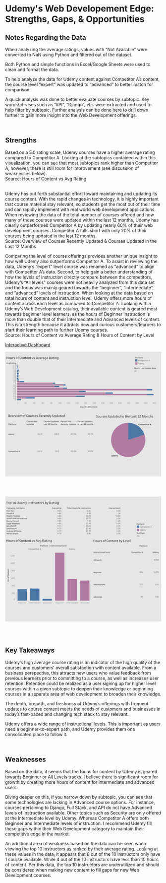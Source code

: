 <h1>Udemy's Web Developement Edge: Strengths, Gaps, & Opportunities</h1>

<h2>Notes Regarding the Data</h2>
When analyzing the average ratings, values with “Not Available” were converted to NaN using Python and filtered out of the dataset. 

Both Python and simple functions in Excel/Google Sheets were used to clean and format the data. 

To help analyze the data for Udemy content against Competitor A’s content, the course level “expert” was updated to “advanced” to better match for comparison. 

A quick analysis was done to better evaluate courses by subtopic. Key words/phrases such as “API”, “Django”, etc. were extracted and used to help filter by subtopic. Further analysis can be done here to drill down further to gain more insight into the Web Development offerings. 

<br />

<h2>Strengths</h2>
Based on a 5.0 rating scale, Udemy courses have a higher average rating compared to Competitor A. Looking at the subtopics contained within this visualization, you can see that most subtopics rank higher than Competitor A, however, there is still room for improvement (see discussion of weaknesses below). 
<br />
Source: Hours of Content vs Avg Rating 

<br />
<br />

Udemy has put forth substantial effort toward maintaining and updating its course content. With the rapid changes in technology, it is highly important that course material stay relevant, so students get the most out of their time and can rapidly implement with real world web development applications. When reviewing the data of the total number of courses offered and how many of those courses were updated within the last 12 months, Udemy has clearly outperformed Competitor A by updating nearly 60% of their web development courses. Competitor A falls short with only 20% of their courses being updated in the last 12 months. 
<br />
Source: Overview of Courses Recently Updated & Courses Updated in the Last 12 Months
<br />

Comparing the level of course offerings provides another unique insight to how well Udemy also outperforms Competitor A. To assist in reviewing the data, Udemy’s “expert” level course was renamed as “advanced” to align with Competitor A’s data. Second, to help gain a better understanding of how the levels of instruction directly compare between the competitors, Udemy’s “All levels” courses were not heavily analyzed from this data set and the focus was mainly geared towards the “beginner”, “intermediate”, and “advanced” levels of instruction. When looking at the data based on total hours of content and instruction level, Udemy offers more hours of content across each level as compared to Competitor A. Looking within Udemy’s Web Development catalog, their available content is geared most towards beginner level learners, as the hours of Beginner instruction is more than double that of their Intermediate and Advanced levels of content. This is a strength because it attracts new and curious customers/learners to start their learning path to further Udemy courses.
<br />
Source: Hours of Content vs Average Rating & Hours of Content by Level

[Interactive Dashboard](https://github.com/rm1367/Udemy_WebDev_Project/blob/main/images/CourseData_DB.png)

[![CourseData](https://github.com/rm1367/Udemy_WebDev_Project/blob/main/images/CourseData_DB.png)](https://public.tableau.com/app/profile/ryan.maldonado/viz/UdemyCourseData-ContentOverview/CourseData_DB?publish=yes)

<br />
<br />

[![LevelData](https://github.com/rm1367/Udemy_WebDev_Project/blob/main/images/LevelData_DB.png)](https://public.tableau.com/app/profile/ryan.maldonado/viz/UdemyDatabackup2/LevelData_DB?publish=yes)

<br />
<br />

<h2>Key Takeaways</h2>

Udemy’s high average course rating is an indicator of the high quality of the courses and customers’ overall satisfaction with content available. From a business perspective, this attracts new users who value feedback from previous learners prior to committing to a course, as well as increases user retention. Retention could be realized as a user signing up for higher level courses within a given subtopic to deepen their knowledge or beginning courses in a separate area of web development to broaden their knowledge.

The depth, breadth, and freshness of Udemy’s offerings with frequent updates to course content meets the needs of customers and businesses in today’s fast-paced and changing tech stack to stay relevant.

Udemy offers a wide range of instructional levels. This is important as users need a beginner-to-expert path, and Udemy provides them one consolidated place to follow it. 

<br />

<h2>Weaknesses</h2>

Based on the data, it seems that the focus for content by Udemy is geared towards Beginner or All Levels tracks. I believe there is significant room for growth by creating more hours of content for intermediate and advanced users. 

Diving deeper on this, if you narrow down by subtopic, you can see that some technologies are lacking in Advanced course options. For instance, courses pertaining to Django, Full Stack, and API do not have Advanced levels of instruction available. Other topics such as Security are only offered at the Intermediate level by Udemy. Whereas Competitor A offers both Beginner and Intermediate levels of instruction. I recommend Udemy fill these gaps within their Web Development category to maintain their competitive edge in the market.

An additional area of weakness based on the data can be seen when viewing the top 10 instructors as ranked by their average rating. Looking at these values in the data, it appears that 8 out of the 10 instructors only have 1 course available. While 4 out of the 10 instructors have less than 10 hours of content. Per this data, the top 10 instructors are underutilized and should be considered when making new content to fill gaps for new Web Development courses. 

